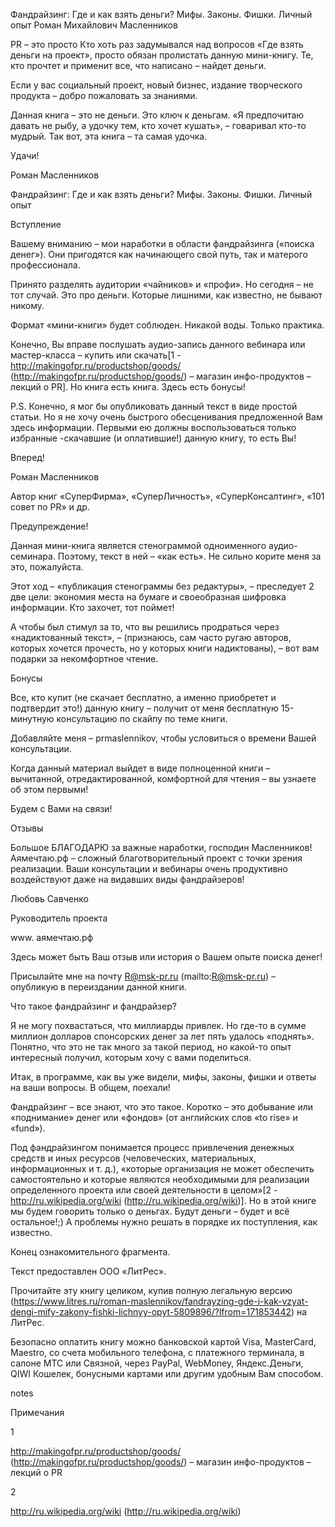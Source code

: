 Фандрайзинг: Где и как взять деньги? Мифы. Законы. Фишки. Личный опыт
Роман Михайлович Масленников

PR – это просто Кто хоть раз задумывался над вопросов «Где взять деньги
на проект», просто обязан пролистать данную мини-книгу. Те, кто прочтет
и применит все, что написано – найдет деньги.

Если у вас социальный проект, новый бизнес, издание творческого продукта
– добро пожаловать за знаниями.

Данная книга – это не деньги. Это ключ к деньгам. «Я предпочитаю давать
не рыбу, а удочку тем, кто хочет кушать», – говаривал кто-то мудрый. Так
вот, эта книга – та самая удочка.

Удачи!

Роман Масленников

Фандрайзинг: Где и как взять деньги? Мифы. Законы. Фишки. Личный опыт

Вступление

Вашему вниманию – мои наработки в области фандрайзинга («поиска денег»).
Они пригодятся как начинающего свой путь, так и матерого профессионала.

Принято разделять аудитории «чайников» и «профи». Но сегодня – не тот
случай. Это про деньги. Которые лишними, как известно, не бывают никому.

Формат «мини-книги» будет соблюден. Никакой воды. Только практика.

Конечно, Вы вправе послушать аудио-запись данного вебинара или
мастер-класса – купить или скачать\[1 -
http://makingofpr.ru/productshop/goods/
(http://makingofpr.ru/productshop/goods/) – магазин инфо-продуктов –
лекций о PR\]. Но книга есть книга. Здесь есть бонусы!

P.S. Конечно, я мог бы опубликовать данный текст в виде простой статьи.
Но я не хочу очень быстрого обесценивания предложенной Вам здесь
информации. Первыми ею должны воспользоваться только избранные
-скачавшие (и оплатившие!) данную книгу, то есть Вы!

Вперед!

Роман Масленников

Автор книг «СуперФирма», «СуперЛичностъ», «СуперКонсалтинг», «101 совет
по PR» и др.

Предупреждение!

Данная мини-книга является стенограммой одноименного аудио-семинара.
Поэтому, текст в ней – «как есть». Не сильно корите меня за это,
пожалуйста.

Этот ход – «публикация стенограммы без редактуры», – преследует 2 две
цели: экономия места на бумаге и своеобразная шифровка информации. Кто
захочет, тот поймет!

А чтобы был стимул за то, что вы решились продраться через
«надиктованный текст», – (признаюсь, сам часто ругаю авторов, которых
хочется прочесть, но у которых книги надиктованы), – вот вам подарки за
некомфортное чтение.

Бонусы

Все, кто купит (не скачает бесплатно, а именно приобретет и подтвердит
это!) данную книгу – получит от меня бесплатную 15-минутную консультацию
по скайпу по теме книги.

Добавляйте меня – prmaslennikov, чтобы условиться о времени Вашей
консультации.

Когда данный материал выйдет в виде полноценной книги – вычитанной,
отредактированной, комфортной для чтения – вы узнаете об этом первыми!

Будем с Вами на связи!

Отзывы

Большое БЛАГОДАРЮ за важные наработки, господин Масленников! Аямечтаю.рф
– сложный благотворительный проект с точки зрения реализации. Ваши
консультации и вебинары очень продуктивно воздействуют даже на видавших
виды фандрайзеров!

Любовь Савченко

Руководитель проекта

www. аямечтаю.рф

Здесь может быть Ваш отзыв или история о Вашем опыте поиска денег!

Присылайте мне на почту R@msk-pr.ru (mailto:R@msk-pr.ru) – опубликую в
переиздании данной книги.

Что такое фандрайзинг и фандрайзер?

Я не могу похвастаться, что миллиарды привлек. Но где-то в сумме миллион
долларов спонсорских денег за лет пять удалось «поднять». Понятно, что
это не так много за такой период, но какой-то опыт интересный получил,
которым хочу с вами поделиться.

Итак, в программе, как вы уже видели, мифы, законы, фишки и ответы на
ваши вопросы. В общем, поехали!

Фандрайзинг – все знают, что это такое. Коротко – это добывание или
«поднимание» денег или «фондов» (от английских слов «to rise» и «fund»).

Под фандрайзингом понимается процесс привлечения денежных средств и иных
ресурсов (человеческих, материальных, информационных и т. д.), «которые
организация не может обеспечить самостоятельно и которые являются
необходимыми для реализации определенного проекта или своей деятельности
в целом»\[2 - http://ru.wikipedia.org/wiki
(http://ru.wikipedia.org/wiki)\]. Но в этой книге мы будем говорить
только о деньгах. Будут деньги – будет и всё остальное!;) А проблемы
нужно решать в порядке их поступления, как известно.

Конец ознакомительного фрагмента.

Текст предоставлен ООО «ЛитРес».

Прочитайте эту книгу целиком, купив полную легальную версию
(https://www.litres.ru/roman-maslennikov/fandrayzing-gde-i-kak-vzyat-dengi-mify-zakony-fishki-lichnyy-opyt-5809896/?lfrom=171853442)
на ЛитРес.

Безопасно оплатить книгу можно банковской картой Visa, MasterCard,
Maestro, со счета мобильного телефона, с платежного терминала, в салоне
МТС или Связной, через PayPal, WebMoney, Яндекс.Деньги, QIWI Кошелек,
бонусными картами или другим удобным Вам способом.

notes

Примечания

1

http://makingofpr.ru/productshop/goods/
(http://makingofpr.ru/productshop/goods/) – магазин инфо-продуктов –
лекций о PR

2

http://ru.wikipedia.org/wiki (http://ru.wikipedia.org/wiki)
